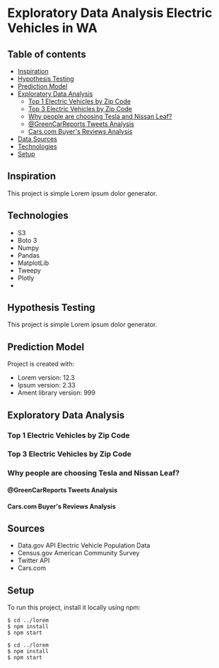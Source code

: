# Exploratory Data Analysis Electric Vehicles in WA

## Table of contents
- [Inspiration](#general-info)
- [Hypothesis Testing](#hypotesis-testing)
- [Prediction Model](#prediction-model)
- [Exploratory Data Analysis](#exploratory-data-analysis)
  + [Top 1 Electric Vehicles by Zip Code](#exploratory-data-analysis)
  + [Top 3 Electric Vehicles by Zip Code](#exploratory-data-analysis)
  + [Why people are choosing Tesla and Nissan Leaf?](#why)
   * [@GreenCarReports Tweets Analysis](#twitter-analysis)
   * [Cars.com Buyer's Reviews Analysis](#web-scrapping-analysis)
- [Data Sources](#data-sources)
- [Technologies](#technologies)
- [Setup](#setup)

## Inspiration
This project is simple Lorem ipsum dolor generator.
	
## Technologies
* S3
* Boto 3
* Numpy
* Pandas
* MatplotLib
* Tweepy
* Plotly
* 

## Hypothesis Testing
This project is simple Lorem ipsum dolor generator.
	
## Prediction Model
Project is created with:
* Lorem version: 12.3
* Ipsum version: 2.33
* Ament library version: 999
	
## Exploratory Data Analysis


### Top 1 Electric Vehicles by Zip Code

### Top 3 Electric Vehicles by Zip Code

### Why people are choosing Tesla and Nissan Leaf?

#### @GreenCarReports Tweets Analysis

#### Cars.com Buyer's Reviews Analysis

## Sources
* Data.gov API Electric Vehicle Population Data
* Census.gov American Community Survey  
* Twitter API
* Cars.com


## Setup
To run this project, install it locally using npm:


```
$ cd ../lorem
$ npm install
$ npm start
```


```
$ cd ../lorem
$ npm install
$ npm start
```
